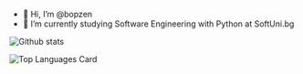 - 👋 Hi, I’m @bopzen
- 🌱 I’m currently studying Software Engineering with Python at SoftUni.bg

![Github stats](https://github-readme-stats.vercel.app/api?username=bopzen&theme=default&show_icons=true&count_private=true)

![Top Languages Card](https://github-readme-stats.vercel.app/api/top-langs/?username=bopzen)

<!---
bopzen/bopzen is a ✨ special ✨ repository because its `README.md` (this file) appears on your GitHub profile.
You can click the Preview link to take a look at your changes.
--->
